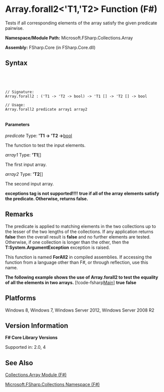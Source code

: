 # Array.forall2<'T1,'T2> Function (F#)

Tests if all corresponding elements of the array satisfy the given predicate pairwise.

**Namespace/Module Path:** Microsoft.FSharp.Collections.Array

**Assembly:** FSharp.Core (in FSharp.Core.dll)


## Syntax



```




// Signature:
Array.forall2 : ('T1 -> 'T2 -> bool) -> 'T1 [] -> 'T2 [] -> bool

// Usage:
Array.forall2 predicate array1 array2


```





#### Parameters
*predicate*
Type: **'T1 -&gt; 'T2 -&gt;**[bool](http://msdn.microsoft.com/en-us/library/89c0cf9c-49ce-4207-a3be-555851a67dd5)


The function to test the input elements.


*array1*
Type: **'T1**[[]](http://msdn.microsoft.com/en-us/library/def20292-9aae-4596-9275-b94e594f8493)


The first input array.


*array2*
Type: **'T2**[[]](http://msdn.microsoft.com/en-us/library/def20292-9aae-4596-9275-b94e594f8493)


The second input array.



**exceptions tag is not supported!!!!**
**true if all of the array elements satisfy the predicate. Otherwise, returns false.**
## Remarks
The predicate is applied to matching elements in the two collections up to the lesser of the two lengths of the collections. If any application returns **false** then the overall result is **false** and no further elements are tested. Otherwise, if one collection is longer than the other, then the **T:System.ArgumentException** exception is raised.

This function is named **ForAll2** in compiled assemblies. If accessing the function from a language other than F#, or through reflection, use this name.

**The following example shows the use of Array.forall2 to test the equality of all the elements in two arrays.**
[!code-fsharp[Main](snippets/fsarrays/snippet242.fs)]
**true**
**false**
## Platforms
Windows 8, Windows 7, Windows Server 2012, Windows Server 2008 R2


## Version Information
**F# Core Library Versions**

Supported in: 2.0, 4




## See Also
[Collections.Array Module &#40;F&#35;&#41;](Collections.Array-Module-%5BFSharp%5D.md)

[Microsoft.FSharp.Collections Namespace &#40;F&#35;&#41;](Microsoft.FSharp.Collections-Namespace-%5BFSharp%5D.md)

